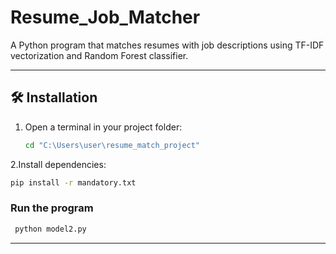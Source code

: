 # Resume_Job_Matcher

A Python program that matches resumes with job descriptions using TF-IDF vectorization and Random Forest classifier.

---

## 🛠 Installation

1. Open a terminal in your project folder:
   ```bash
   cd "C:\Users\user\resume_match_project"
   ```
2.Install dependencies:
   ```bash
   pip install -r mandatory.txt
   ```

### Run the program
```bash
 python model2.py
```

---

